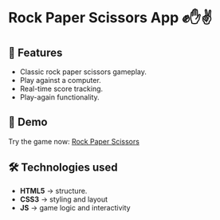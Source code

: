 # Rock Paper Scissors App ✊✋✌️

## 🌟 Features

- Classic rock paper scissors gameplay.
- Play against a computer.
- Real-time score tracking.
- Play-again functionality.

## 🚀 Demo
Try the game now: [Rock Paper Scissors](https://google.com)

## 🛠️ Technologies used

- **HTML5** -> structure.
- **CSS3** -> styling and layout
- **JS** -> game logic and interactivity
